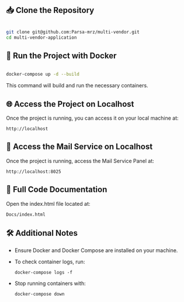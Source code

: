 
## 📥 Clone the Repository
```sh

git clone git@github.com:Parsa-mrz/multi-vendor.git
cd multi-vendor-application
```

## 🚀 Run the Project with Docker
```sh

docker-compose up -d --build
```
This command will build and run the necessary containers.

## 🌐 Access the Project on Localhost
Once the project is running, you can access it on your local machine at:
```
http://localhost
```

## 📜 Access the Mail Service on Localhost
Once the project is running, access the Mail Service Panel at:
``` 
http://localhost:8025
```

## 📂 Full Code Documentation
Open the index.html file located at:
```
Docs/index.html
```

## 🛠 Additional Notes

- Ensure Docker and Docker Compose are installed on your machine.

- To check container logs, run:
  ```
  docker-compose logs -f
  ```

- Stop running containers with:
  ```
  docker-compose down
  ```